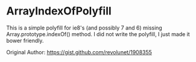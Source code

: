 ArrayIndexOfPolyfill
====================

This is a simple polyfill for ie8's (and possibly 7 and 6) missing Array.prototype.indexOf() method.  I did not write the polyfill, I just made it bower friendly.

Original Author: https://gist.github.com/revolunet/1908355
